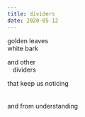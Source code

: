 ```yaml
---
title: dividers
date: 2020-05-12
---
```


golden leaves   
white bark  

and other  
&nbsp;&nbsp;&nbsp;dividers  

that keep us noticing  
<br>
<br>
and from understanding  
